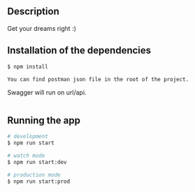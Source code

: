 ## Description

Get your dreams right :)

## Installation of the dependencies

```bash
$ npm install
```

```
You can find postman json file in the root of the project.

```

Swagger will run on url/api.

```

```

## Running the app

```bash
# development
$ npm run start

# watch mode
$ npm run start:dev

# production mode
$ npm run start:prod
```
